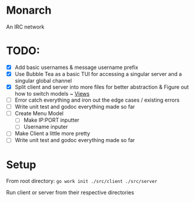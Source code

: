 # Monarch
An IRC network

# TODO:
- [X] Add basic usernames & message username prefix
- [X] Use Bubble Tea as a basic TUI for accessing a singular server and a singular global channel
- [X] Split client and server into more files for better abstraction & Figure out how to switch models ~ [Views](https://github.com/charmbracelet/bubbletea/blob/master/examples/views/main.go)
- [ ] Error catch everything and iron out the edge cases / existing errors
- [ ] Write unit test and godoc everything made so far
- [ ] Create Menu Model
  - [ ] Make IP:PORT inputter
  - [ ] Username inputer
- [ ] Make Client a little more pretty
- [ ] Write unit test and godoc everything made so far

# Setup
From root directory: `go work init ./src/client ./src/server`

Run client or server from their respective directories
